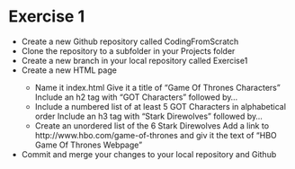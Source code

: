 # Exercise 1
<ul>
    <li>Create a new Github repository called CodingFromScratch</li>
    <li>Clone the repository to a subfolder in your Projects folder</li>
    <li>Create a new branch in your local repository called Exercise1</li>
    <li>Create a new HTML page</li>
    <ul>
        <li>Name it index.html Give it a title of “Game Of Thrones Characters” Include an h2 tag with “GOT Characters” followed by…</li>
        <li>Include a numbered list of at least 5 GOT Characters in alphabetical order Include an h3 tag with “Stark Direwolves” followed by… </li>
        <li>Create an unordered list of the 6 Stark Direwolves Add a link to http://www.hbo.com/game-of-thrones and giv it the text of “HBO Game Of Thrones Webpage”</li>
        </ul>
    <li>Commit and merge your changes to your local repository and Github</li>
</ul>